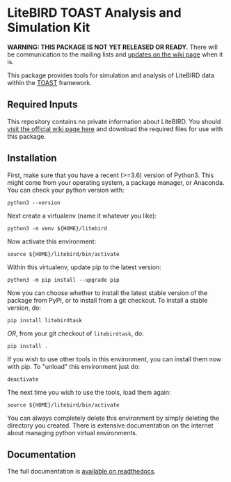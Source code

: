 # LiteBIRD TOAST Analysis and Simulation Kit

**WARNING:  THIS PACKAGE IS NOT YET RELEASED OR READY.**  There will be communication to the mailing lists and [updates on the wiki page](https://wiki.kek.jp/pages/viewpage.action?pageId=150667506) when it is.

This package provides tools for simulation and analysis of LiteBIRD data within the
[TOAST](https://github.com/hpc4cmb/toast) framework.

## Required Inputs

This repository contains no private information about LiteBIRD.  You should [visit the
official wiki page here](https://wiki.kek.jp/pages/viewpage.action?pageId=150667506) and download the required
files for use with this package.

## Installation

First, make sure that you have a recent (>=3.6) version of Python3.  This might come
from your operating system, a package manager, or Anaconda.  You can check your python version with:

    python3 --version

Next create a virtualenv (name it whatever you like):

    python3 -m venv ${HOME}/litebird

Now activate this environment:

    source ${HOME}/litebird/bin/activate

Within this virtualenv, update pip to the latest version:

    python3 -m pip install --upgrade pip

Now you can choose whether to install the latest stable version of the package from
PyPI, or to install from a git checkout.  To install a stable version, do:

    pip install litebirdtask

*OR*, from your git checkout of `litebirdtask`, do:

    pip install .

If you wish to use other tools in this environment, you can install them now with pip.
To "unload" this environment just do:

    deactivate

The next time you wish to use the tools, load them again:

    source ${HOME}/litebird/bin/activate

You can always completely delete this environment by simply deleting the directory you
created.  There is extensive documentation on the internet about managing python virtual
environments.

## Documentation

The full documentation is [available on readthedocs]().
